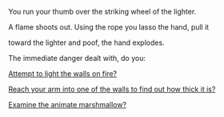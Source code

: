 You run your thumb over the striking wheel of the lighter.

A flame shoots out. Using the rope you lasso the hand, pull it

toward the lighter and poof, the hand explodes.

The immediate danger dealt with, do you:

[Attempt to light the walls on fire?](light-walls/light-walls.md)

[Reach your arm into one of the walls to find out how thick it is?](reach-arm-in-wall/reach-arm-in-wall.md)

[Examine the animate marshmallow?](../stay-with-animate-marshmallow/stay.md)
